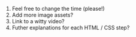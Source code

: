 1. Feel free to change the time (please!)
2. Add more image assets?
3. Link to a witty video?
4. Futher explanations for each HTML / CSS step?
